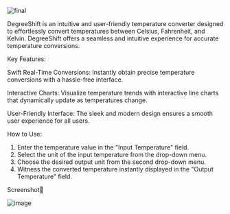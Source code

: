 ![final](https://github.com/tanmayy-mishra/DegreeShift/assets/107267866/5e276bfd-e3b5-4f94-8748-70dd1ccd4bcc)


DegreeShift is an intuitive and user-friendly temperature converter designed to effortlessly convert temperatures between Celsius, Fahrenheit, and Kelvin. DegreeShift offers a seamless and intuitive experience for accurate temperature conversions.

Key Features:

Swift Real-Time Conversions: Instantly obtain precise temperature conversions with a hassle-free interface.

Interactive Charts: Visualize temperature trends with interactive line charts that dynamically update as temperatures change.

User-Friendly Interface: The sleek and modern design ensures a smooth user experience for all users.

How to Use:

1. Enter the temperature value in the "Input Temperature" field.
2. Select the unit of the input temperature from the drop-down menu.
3. Choose the desired output unit from the second drop-down menu.
4. Witness the converted temperature instantly displayed in the "Output Temperature" field.


Screenshot📸


![image](https://github.com/tanmayy-mishra/DegreeShift/assets/107267866/9035c080-e9ed-4518-b0a2-135e0f605fe1)
